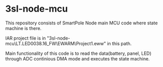 # 3sl-node-mcu

This repository consists of SmartPole Node main MCU code where state machine is there.

IAR project file is in "3sl-node-mcu\LT.LED0038.16_FW\EWARM\Project1.eww" in this path.

Main functionality of this code is to read the data(battery, panel, LED) through ADC continious DMA mode and executes the state machine.
